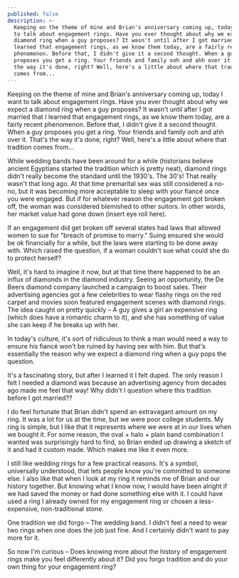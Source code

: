 ```yaml
---
published: false
description: >-
  Keeping on the theme of mine and Brian's anniversary coming up, today I want
  to talk about engagement rings. Have you ever thought about why we expect a
  diamond ring when a guy proposes? It wasn't until after I got married that I
  learned that engagement rings, as we know them today, are a fairly recent
  phenomenon. Before that, I didn't give it a second thought. When a guy
  proposes you get a ring. Your friends and family ooh and ahh over it. That's
  the way it's done, right? Well, here's a little about where that tradition
  comes from...
---
```

Keeping on the theme of mine and Brian's anniversary coming up, today I want to talk about engagement rings. Have you ever thought about why we expect a diamond ring when a guy proposes? It wasn't until after I got married that I learned that engagement rings, as we know them today, are a fairly recent phenomenon. Before that, I didn't give it a second thought. When a guy proposes you get a ring. Your friends and family ooh and ahh over it. That's the way it's done, right? Well, here's a little about where that tradition comes from...

While wedding bands have been around for a while (historians believe ancient Egyptians started the tradition which is pretty neat), diamond rings didn't really become the standard until the 1930's. The 30's! That really wasn't that long ago. At that time premarital sex was still considered a no-no, but it was becoming more acceptable to sleep with your fiancé once you were engaged. But if for whatever reason the engagement got broken off, the woman was considered blemished to other suitors. In other words, her market value had gone down (insert eye roll here). 

If an engagement did get broken off several states had laws that allowed women to sue for "breach of promise to marry." Suing ensured she would be ok financially for a while, but the laws were starting to be done away with. Which raised the question, if a woman couldn't sue what could she do to protect herself?

Well, it's hard to imagine it now, but at that time there happened to be an influx of diamonds in the diamond industry. Seeing an opportunity, the De Beers diamond company launched a campaign to boost sales. Their advertising agencies got a few celebrities to wear flashy rings on the red carpet and movies soon featured engagement scenes with diamond rings. The idea caught on pretty quickly – A guy gives a girl an expensive ring (which does have a romantic charm to it), and she has something of value she can keep if he breaks up with her. 

In today's culture, it's sort of ridiculous to think a man would need a way to ensure his fiancé won't be ruined by having sex with him. But that's essentially the reason why we expect a diamond ring when a guy pops the question. 

It's a fascinating story, but after I learned it I felt duped. The only reason I felt I needed a diamond was because an advertising agency from decades ago made me feel that way! Why didn't I question where this tradition before I got married??

I do feel fortunate that Brian didn't spend an extravagant amount on my ring. It was a lot for us at the time, but we were poor college students. My ring is simple, but I like that it represents where we were at in our lives when we bought it. For some reason, the oval + halo + plain band combination I wanted was surprisingly hard to find, so Brian ended up drawing a sketch of it and had it custom made. Which makes me like it even more. 

I still like wedding rings for a few practical reasons. It's a symbol, universally understood, that lets people know you're committed to someone else. I also like that when I look at my ring it reminds me of Brian and our history together. But knowing what I know now, I would have been alright if we had saved the money or had done something else with it. I could have used a ring I already owned for my engagement ring or chosen a less-expensive, non-traditional stone.

One tradition we did forgo – The wedding band. I didn't feel a need to wear two rings when one does the job just fine. And I certainly didn't want to pay more for it. 

So now I'm curious – Does knowing more about the history of engagement rings make you feel differently about it? Did you forgo tradition and do your own thing for your engagement ring?
